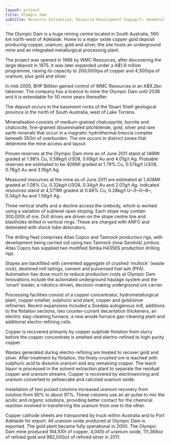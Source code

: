 ```yaml
---
layout: project
title: Olympic Dam
subtitle: Resource Estimation; Resource Development Suppoprt; Geometallurgical Models; Conditional Simulations; Feasibility Grade Control
---
```


The Olympic Dam is a huge mining centre located in South Australia, 560
km north-west of Adelaide. Home to a major oxide copper gold deposit
producing copper, uranium, gold and silver, the site hosts an
underground mine and an integrated metallurgical processing plant.

The project was opened in 1988 by WMC Resources, after discovering the
large deposit in 1975. It was later expanded under a A\$1.9 million
programme, raising its capacity to 200,000tpa of copper and 4,300tpa of
uranium, plus gold and silver.

In mid-2005, BHP Billiton gained control of WMC Resources in an A\$9.2bn
takeover. The company has a licence to mine the Olympic Dam until 2036
and it is extendable for 50 more years thereafter.

The deposit occurs in the basement rocks of the Stuart Shelf geological
province in the north of South Australia, west of Lake Torrens.

Mineralisation consists of medium-grained chalcopyrite, bornite and
chalcocite, fine-grained disseminated pitchblende, gold, silver and rare
earth minerals that occur in a magnetic hydrothermal breccia complex
beneath 350m of overburden. The ore occurs in distinct zones that
determine the mine access and layout.

Proven reserves at the Olympic Dam mine as of June 2011 stand at 146Mt
graded at 1.98% Cu, 0.58kg/t U3O8, 0.69g/t Au and 4.01g/t Ag. Probable
reserves are estimated to be 406Mt graded at 1.79% Cu, 0.57kg/t U3O8,
0.78g/t Au and 3.19g/t Ag.

Measured resources at the mine as of June 2011 are estimated at 1,408Mt
graded at 1.08% Cu, 0.32kg/t U3O8, 0.34g/t Au and 2.07g/t Ag. Indicated
resources stand at 4,571Mt graded at 0.88% Cu, 0.28kg/t U~3~O~8~,
0.34g/t Au and 1.56g/t Ag.

Three vertical shafts and a decline access the orebody, which is worked
using a variation of sublevel open stoping. Each stope may contain
300,000t of ore. Drill drives are driven on the stope centre line and
blastholes drilled in vertical rings. These are charged with ANFO and
detonated with shock tube detonators.

The drilling fleet comprises Atlas Copco and Tamrock production rigs,
with development being carried out using two Tamrock (now Sandvik)
jumbos. Atlas Copco has supplied two modified Simba H4356S production
drilling rigs.

Stopes are backfilled with cemented aggregate of crushed 'mullock'
(waste rock), deslimed mill tailings, cement and pulverised fuel ash
(PFA). Automation has done much to reduce production costs at Olympic
Dam. Innovations include the automated underground haulage system and
the 'smart' loader, a robotics-driven, decision-making underground ore
carrier.

Processing facilities consist of a copper concentrator,
hydrometallurgical plant, copper smelter, sulphuric acid plant, copper
and gold/silver refineries. Recent expansions included a Svedala
autogenous mill, additions to the flotation sections, two
counter-current decantation thickeners, an electric slag-cleaning
furnace, a new anode furnace gas-cleaning plant and additional
electro-refining cells.

Copper is recovered primarily by copper sulphide flotation from slurry
before the copper concentrate is smelted and electro-refined to
high-purity copper.

Wastes generated during electro-refining are treated to recover gold and
silver. After treatment by flotation, the finely-crushed ore is leached
with sulphuric acid to dissolve uranium and any remaining copper. The
leach liquor is processed in the solvent extraction plant to separate
the residual copper and uranium streams. Copper is recovered by
electrowinning and uranium converted to yellowcake and calcined uranium
oxide.

Installation of two pulsed columns increased uranium recovery from
solution from 90% to about 97%. These columns use an air pulse to mix
the acidic and organic solutions, providing better contact for the
chemical reaction involved in transferring the uranium from one to the
other.

Copper cathode sheets are transported by truck within Australia and to
Port Adelaide for export. All uranium oxide produced at Olympic Dam is
exported. The gold plant became fully operational in 2000. The Olympic
Dam mine produced 194,100t of copper, 4,045t of uranium oxide, 111,368oz
of refined gold and 982,000oz of refined silver in 2011.
